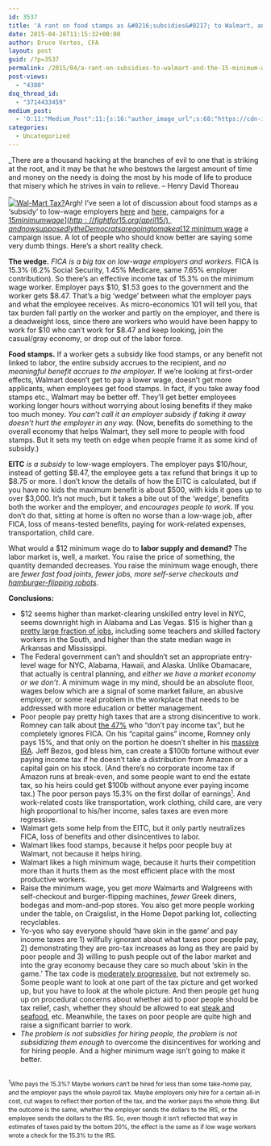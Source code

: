 ```yaml
---
id: 3537
title: 'A rant on food stamps as &#8216;subsidies&#8217; to Walmart, and the $15 minimum wage'
date: 2015-04-26T11:15:32+00:00
author: Druce Vertes, CFA
layout: post
guid: /?p=3537
permalink: /2015/04/a-rant-on-subsidies-to-walmart-and-the-15-minimum-wage/
post-views:
  - "4380"
dsq_thread_id:
  - "3714433459"
medium_post:
  - 'O:11:"Medium_Post":11:{s:16:"author_image_url";s:68:"https://cdn-images-1.medium.com/fit/c/200/200/0*tLekueVp7unnAXxY.jpg";s:10:"author_url";s:25:"https://medium.com/@druce";s:11:"byline_name";N;s:12:"byline_email";N;s:10:"cross_link";s:2:"no";s:2:"id";s:12:"edde31b382f4";s:21:"follower_notification";s:3:"yes";s:7:"license";s:19:"all-rights-reserved";s:14:"publication_id";s:2:"-1";s:6:"status";s:6:"public";s:3:"url";s:108:"https://medium.com/@druce/a-rant-on-food-stamps-as-subsidies-to-walmart-and-the-15-minimum-wage-edde31b382f4";}'
categories:
  - Uncategorized
---
```

_There are a thousand hacking at the branches of evil to one that is striking at the root, and it may be that he who bestows the largest amount of time and money on the needy is doing the most by his mode of life to produce that misery which he strives in vain to relieve. – Henry David Thoreau  
_  
[<img src="/uploads/2015/04/Screen-Shot-2015-04-26-at-Apr-26-2015-1.26.48-PM-300x226.png" alt="Wal-Mart Tax?" width="300" height="226" class="alignright size-medium wp-image-3573" srcset="/uploads/2015/04/Screen-Shot-2015-04-26-at-Apr-26-2015-1.26.48-PM-300x226.png 300w, /uploads/2015/04/Screen-Shot-2015-04-26-at-Apr-26-2015-1.26.48-PM.png 1018w" sizes="(max-width: 300px) 100vw, 300px" />](/uploads/2015/04/Screen-Shot-2015-04-26-at-Apr-26-2015-1.26.48-PM.png)Argh! I&#8217;ve seen a lot of discussion about food stamps as a &#8216;subsidy&#8217; to low-wage employers [here](http://www.nytimes.com/2015/04/13/business/economy/working-but-needing-public-assistance-anyway.html?_r=0) and [here](http://www.washingtonpost.com/posteverything/wp/2015/04/15/we-are-spending-153-billion-a-year-to-subsidize-mcdonalds-and-walmarts-low-wage-workers/), campaigns for a [$15 minimum wage](http://fightfor15.org/april15/), and now supposedly the Democrats are going to make a [$12 minimum wage](http://www.nytimes.com/2015/04/23/business/economy/democrats-are-rallying-around-12-wage-floor.html) a campaign issue. A lot of people who should know better are saying some very dumb things. Here&#8217;s a short reality check.

**The wedge.** _FICA is a big tax on low-wage employers and workers_. FICA is 15.3% (6.2% Social Security, 1.45% Medicare, same 7.65% employer contribution). So there&#8217;s an effective income tax of 15.3% on the minimum wage worker. Employer pays $10, $1.53 goes to the government and the worker gets $8.47. That&#8217;s a big &#8216;wedge&#8217; between what the employer pays and what the employee receives. As micro-economics 101 will tell you, that tax burden fall partly on the worker and partly on the employer, and there is a deadweight loss, since there are workers who would have been happy to work for $10 who can&#8217;t work for $8.47 and keep looking, join the casual/gray economy, or drop out of the labor force.

**Food stamps.** If a worker gets a subsidy like food stamps, or any benefit not linked to labor, the entire subsidy accrues to the recipient, and _no meaningful benefit accrues to the employer._ If we&#8217;re looking at first-order effects, Walmart doesn&#8217;t get to pay a lower wage, doesn&#8217;t get more applicants, when employees get food stamps. In fact, if you take away food stamps etc., Walmart may be better off. They&#8217;ll get better employees working longer hours without worrying about losing benefits if they make too much money. _You can&#8217;t call it an employer subsidy if taking it away doesn&#8217;t hurt the employer in any way._ (Now, benefits do something to the overall economy that helps Walmart, they sell more to people with food stamps. But it sets my teeth on edge when people frame it as some kind of subsidy.)

**EITC** _is a subsidy_ to low-wage employers. The employer pays $10/hour, instead of getting $8.47, the employee gets a tax refund that brings it up to $8.75 or more. I don&#8217;t know the details of how the EITC is calculated, but if you have no kids the maximum benefit is about $500, with kids it goes up to over $3,000. It&#8217;s not much, but it takes a bite out of the &#8216;wedge&#8217;, benefits both the worker and the employer, and _encourages people to work._ If you don&#8217;t do that, sitting at home is often no worse than a low-wage job, after FICA, loss of means-tested benefits, paying for work-related expenses, transportation, child care.

What would a $12 minimum wage do to **labor supply and demand?** The labor market is, well, a market. You raise the price of something, the quantity demanded decreases. You raise the minimum wage enough, there are _fewer fast food joints, fewer jobs, more self-serve checkouts and [hamburger-flipping robots](http://singularityhub.com/2014/08/10/burger-robot-poised-to-disrupt-fast-food-industry/)_.

**Conclusions:**

  * $12 seems higher than market-clearing unskilled entry level in NYC, seems downright high in Alabama and Las Vegas. $15 is higher than [a pretty large fraction of jobs](http://www.nelp.org/publication/growing-movement-15/), including some teachers and skilled factory workers in the South, and higher than the state median wage in Arkansas and Mississippi.
  * The Federal government can&#8217;t and shouldn&#8217;t set an appropriate entry-level wage for NYC, Alabama, Hawaii, and Alaska. Unlike Obamacare, that actually is central planning, and _either we have a market economy or we don&#8217;t_. A minimum wage in my mind, should be an absolute floor, wages below which are a signal of some market failure, an abusive employer, or some real problem in the workplace that needs to be addressed with more education or better management.
  * Poor people pay pretty high taxes that are a strong disincentive to work. Romney can talk about [the 47%](http://www.politifact.com/truth-o-meter/statements/2012/sep/18/mitt-romney/romney-says-47-percent-americans-pay-no-income-tax/) who &#8220;don&#8217;t pay income tax&#8221;, but he completely ignores FICA. On his &#8220;capital gains&#8221; income, Romney only pays 15%, and that only on the portion he doesn&#8217;t shelter in his [massive IRA](http://www.theatlantic.com/politics/archive/2012/09/whats-really-going-on-with-mitt-romneys-102-million-ira/261500/). Jeff Bezos, god bless him, can create a $100b fortune without ever paying income tax if he doesn&#8217;t take a distribution from Amazon or a capital gain on his stock. (And there&#8217;s no corporate income tax if Amazon runs at break-even, and some people want to end the estate tax, so his heirs could get $100b without anyone ever paying income tax.) The poor person pays 15.3% on the first dollar of earnings<small><a href="#1"><sup>1</sup></a></small>. And work-related costs like transportation, work clothing, child care, are very high proportional to his/her income, sales taxes are even more regressive.
  * Walmart gets some help from the EITC, but it only partly neutralizes FICA, loss of benefits and other disincentives to labor.
  * Walmart likes food stamps, because it helps poor people buy at Walmart, not because it helps hiring.
  * Walmart likes a high minimum wage, because it hurts their competition more than it hurts them as the most efficient place with the most productive workers.
  * Raise the minimum wage, you get _more_ Walmarts and Walgreens with self-checkout and burger-flipping machines, _fewer_ Greek diners, bodegas and mom-and-pop stores. You also get more people working under the table, on Craigslist, in the Home Depot parking lot, collecting recyclables. 
  * Yo-yos who say everyone should &#8216;have skin in the game&#8217; and pay income taxes are 1) willfully ignorant about what taxes poor people pay, 2) demonstrating they are pro-tax increases as long as they are paid by poor people and 3) willing to push people out of the labor market and into the gray economy because they care so much about &#8216;skin in the game.&#8217; The tax code is [moderately progressive](http://www.nytimes.com/imagepages/2009/02/27/business/27policy_sub.html), but not extremely so. Some people want to look at one part of the tax picture and get worked up, but you have to look at the whole picture. And then people get hung up on procedural concerns about whether aid to poor people should be tax relief, cash, whether they should be allowed to eat [steak and seafood](http://www.washingtonpost.com/blogs/wonkblog/wp/2015/04/03/missouri-republicans-are-trying-to-ban-food-stamp-recipients-from-buying-steak-and-seafood/), etc. Meanwhile, the taxes on poor people are quite high and raise a significant barrier to work.
  * _The problem is not subsidies for hiring people, the problem is not subsidizing them enough_ to overcome the disincentives for working and for hiring people. And a higher minimum wage isn&#8217;t going to make it better.

<small><br /> <a name="1"><sup>1</sup></a>Who pays the 15.3%? Maybe workers can&#8217;t be hired for less than some take-home pay, and the employer pays the whole payroll tax. Maybe employers only hire for a certain all-in cost, cut wages to reflect their portion of the tax, and the worker pays the whole thing. But the outcome is the same, whether the employer sends the dollars to the IRS, or the employee sends the dollars to the IRS. So, even though it isn&#8217;t reflected that way in estimates of taxes paid by the bottom 20%, the effect is the same as if low wage workers wrote a check for the 15.3% to the IRS.<br /> </small>